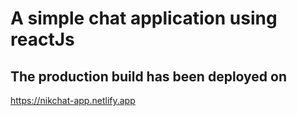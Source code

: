 # A simple chat application using reactJs



## The production build has been deployed on 

https://nikchat-app.netlify.app



